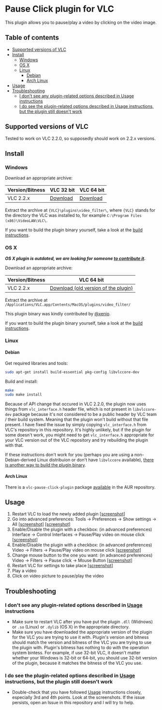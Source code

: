 # Pause Click plugin for VLC
This plugin allows you to pause/play a video by clicking on the video image.

## Table of contents

- [Supported versions of VLC](#supported-versions-of-vlc)
- [Install](#install)
  - [Windows](#windows)
  - [OS X](#os-x)
  - [Linux](#linux)
    - [Debian](#debian)
    - [Arch Linux](#arch-linux)
- [Usage](#usage)
- [Troubleshooting](#troubleshooting)
  - [I don't see any plugin-related options described in Usage instructions](#i-dont-see-any-plugin-related-options-described-in-usage-instructions)
  - [I do see the plugin-related options described in Usage instructions, but the plugin still doesn't work](#i-do-see-the-plugin-related-options-described-in-usage-instructions-but-the-plugin-still-doesnt-work)


## Supported versions of VLC
Tested to work on VLC 2.2.0, so supposedly should work on 2.2.x versions.

## Install

### Windows
Download an appropriate archive:

Version/Bitness | VLC 32 bit | VLC 64 bit
----------- | ------ | -------
VLC 2.2.x | [Download](https://github.com/nurupo/vlc-pause-click-plugin/releases/download/0.3.1/vlc-2.2.x-32bit-win.zip) | [Download](https://github.com/nurupo/vlc-pause-click-plugin/releases/download/0.3.1/vlc-2.2.x-64bit-win.zip)

Extract the archive at `{VLC}\plugins\video_filter\`, where `{VLC}` stands for the directory the VLC was installed to, for example `C:\Program Files (x86)\VideoLAN\VLC\`.

If you want to build the plugin binary yourself, take a look at the [build instructions](/BUILD.md).

### OS X

***OS X plugin is outdated, we are looking for someone [to contribute it](/BUILD.md).***

Download an appropriate archive:

Version/Bitness | VLC 64 bit
----------- | -------
VLC 2.2.x | [Download (old version of the plugin)](https://github.com/nurupo/vlc-pause-click-plugin/releases/download/0.2.1/vlc-2.2.x-64bit-osx.zip)

Extract the archive at `/Applications/VLC.app/Contents/MacOS/plugins/video_filter/`

This plugin binary was kindly contributed by [@xenio](https://github.com/xenio).

If you want to build the plugin binary yourself, take a look at the [build instructions](/BUILD.md).


### Linux

#### Debian
Get required libraries and tools:
```bash
sudo apt-get install build-essential pkg-config libvlccore-dev
```

Build and install:
```bash
make
sudo make install
```

Because of API change that occured in VLC 2.2.0, the plugin now uses things from `vlc_interface.h` header file, which is not present in `libvlccore-dev` package because it's not considered to be a public header by VLC team / their build system.
Meaning that the plugin won't build without that file present.
I have fixed the issue by simply copying `vlc_interface.h` from VLC's repository in this repository.
It's highly unlikely, but if the plugin for some doesn't work, you might need to get `vlc_interface.h` appropriate for your VLC version out of the VLC repository and try rebuilding the plugin with that.

If these instructions don't work for you (perhaps you are using a non-Debian-derived Linux distribuion or don't have `libvlccore` available), [there is another way to build the plugin binary](/BUILD.md).

#### Arch Linux
There is a `vlc-pause-click-plugin` package [available](https://aur.archlinux.org/packages/vlc-pause-click-plugin/) in the AUR repository.

## Usage
1. Restart VLC to load the newly added plugin [[screenshot]](http://i.imgur.com/6oTRtD8.png)
2. Go into advanced preferences: Tools -> Preferences -> Show settings -> All [[screenshot]](http://i.imgur.com/ONLskiX.png) [[screenshot]](http://i.imgur.com/V7ql7HR.png)
3. Enable/Disable the plugin with a checkbox: (in advanced preferences) Interface -> Control Interfaces -> Pause/Play video on mouse click [[screenshot]](http://i.imgur.com/aMkGRRK.png)
4. Enable/Disable the plugin with a checkbox: (in advanced preferences) Video -> Filters -> Pause/Play video on mouse click [[screenshot]](http://i.imgur.com/U5TZpDp.png)
5. Change mouse button to the one you want: (in advanced preferences) Video -> Filters -> Pause click -> Mouse Button [[screenshot]](http://i.imgur.com/T5yp0jw.png)
6. Restart VLC for settings to take place [[screenshot]](http://i.imgur.com/6oTRtD8.png)
7. Play a video
8. Click on video picture to pause/play the video

## Troubleshooting

### I don't see any plugin-related options described in [Usage](#usage) instructions

- Make sure to restart VLC after you have put the plugin `.dll` (Widnows) or `.so` (Linux) or `.dylib` (OS X) in the appropriate directory.
- Make sure you have downloaded the appropriate version of the plugin for the VLC you are trying to use it with. Plugin's version and bitness should match the version and bitness of the VLC you are trying to use the plugin with. Plugin's bitness has nothing to do with the operation system bintess. For example, if use 32-bit VLC, it doesn't matter whether your Windows is 32-bit or 64-bit, you should use 32-bit version of the plugin, because it matches the bitness of the VLC you use.

### I do see the plugin-related options described in [Usage](#usage) instructions, but the plugin still doesn't work

- Double-check that you have followed [Usage](#usage) instructions closely, especially 3rd and 4th points. Look at the screenshots. If the issue persists, open an Issue in this repository and I will try to help.

